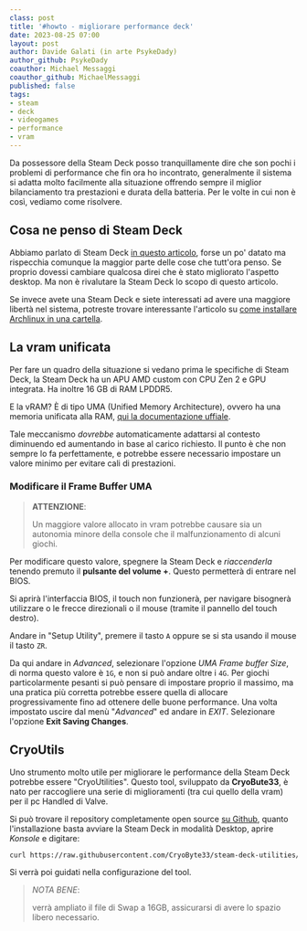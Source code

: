 ```yaml
---
class: post
title: '#howto - migliorare performance deck'
date: 2023-08-25 07:00
layout: post
author: Davide Galati (in arte PsykeDady)
author_github: PsykeDady
coauthor: Michael Messaggi
coauthor_github: MichaelMessaggi
published: false
tags:
- steam
- deck
- videogames
- performance
- vram
---
```


Da possessore della Steam Deck posso tranquillamente dire che son pochi i problemi di performance che fin ora ho incontrato, generalmente il sistema si adatta molto facilmente alla situazione offrendo sempre il miglior bilanciamento tra prestazioni e durata della batteria. Per le volte in cui non è così, vediamo come risolvere.

## Cosa ne penso di Steam Deck

Abbiamo parlato di Steam Deck [in questo articolo](https://linuxhub.it/articles/pausacaffe-ennesima-recensione-steam-deck/), forse un po' datato ma rispecchia comunque la maggior parte delle cose che tutt'ora penso. Se proprio dovessi cambiare qualcosa direi che è stato migliorato l'aspetto desktop. Ma non è rivalutare la Steam Deck lo scopo di questo articolo. 

Se invece avete una Steam Deck e siete interessati ad avere una maggiore libertà nel sistema, potreste trovare interessante l'articolo su [come installare Archlinux in una cartella](https://linuxhub.it/articles/howto-installare-arch-cartella/).

## La vram unificata

Per fare un quadro della situazione si vedano prima le specifiche di Steam Deck, la Steam Deck ha un APU AMD custom con CPU Zen 2 e GPU integrata. Ha inoltre 16 GB di RAM LPDDR5.

E la vRAM? È di tipo UMA (Unified Memory Architecture), ovvero ha una memoria unificata alla RAM, [qui la documentazione uffiale](https://www.amd.com/en/support/kb/faq/pa-280).

Tale meccanismo *dovrebbe* automaticamente adattarsi al contesto diminuendo ed aumentando in base al carico richiesto. Il punto è che non sempre lo fa perfettamente, e potrebbe essere necessario impostare un valore minimo per evitare cali di prestazioni.

### Modificare il Frame Buffer UMA

> **ATTENZIONE**:
>
> Un maggiore valore allocato in vram potrebbe causare sia un autonomia minore della console che il malfunzionamento di alcuni giochi.

Per modificare questo valore, spegnere la Steam Deck e *riaccenderla* tenendo premuto il **pulsante del volume &plus;**. Questo permetterà di entrare nel BIOS.

Si aprirà l'interfaccia BIOS, il touch non funzionerà, per navigare bisognerà utilizzare o le frecce direzionali o il mouse (tramite il pannello del touch destro).

Andare in "Setup Utility", premere il tasto `A` oppure se si sta usando il mouse il tasto `ZR`.

Da qui andare in *Advanced*, selezionare l'opzione *UMA Frame buffer Size*, di norma questo valore è `1G`, e non si può andare oltre i `4G`. Per giochi particolarmente pesanti si può pensare di impostare proprio il massimo, ma una pratica più corretta potrebbe essere quella di allocare progressivamente fino ad ottenere delle buone performance.
Una volta impostato uscire dal menù "*Advanced*" ed andare in *EXIT*. Selezionare l'opzione **Exit Saving Changes**.

## CryoUtils

Uno strumento molto utile per migliorare le performance della Steam Deck potrebbe essere "CryoUtilities". Questo tool, sviluppato da **CryoBute33**, è nato per raccogliere una serie di miglioramenti (tra cui quello della vram) per il pc Handled di Valve. 

Si può trovare il repository completamente open source [su Github](https://github.com/CryoByte33/steam-deck-utilities/), quanto l'installazione basta avviare la Steam Deck in modalità Desktop, aprire *Konsole* e digitare: 

```bash
curl https://raw.githubusercontent.com/CryoByte33/steam-deck-utilities/main/install.sh | bash -s --
```

Si verrà poi guidati nella configurazione del tool.

> *NOTA BENE*:
>
> verrà ampliato il file di Swap a 16GB, assicurarsi di avere lo spazio libero necessario.
